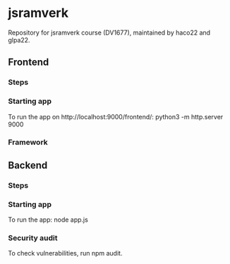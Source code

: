 # jsramverk
Repository for jsramverk course (DV1677), maintained by haco22 and glpa22.

## Frontend

### Steps

### Starting app
To run the app on http://localhost:9000/frontend/: python3 -m http.server 9000

### Framework

## Backend

### Steps

### Starting app
To run the app: node app.js

### Security audit
To check vulnerabilities, run npm audit.
